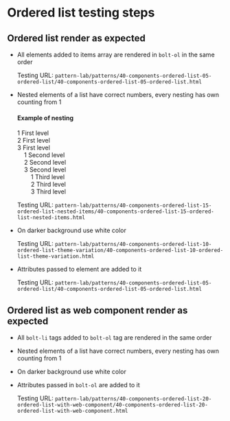 # Ordered list testing steps

## Ordered list render as expected

- All elements added to items array are rendered in `bolt-ol` in the same order

  Testing URL: `pattern-lab/patterns/40-components-ordered-list-05-ordered-list/40-components-ordered-list-05-ordered-list.html`
  
- Nested elements of a list have correct numbers, every nesting has own counting from 1

  #### Example of nesting
  1 First level<br>
  2 First level<br>
  3 First level<br>
  &nbsp;&nbsp;&nbsp;&nbsp;1 Second level<br>
  &nbsp;&nbsp;&nbsp;&nbsp;2 Second level<br>
  &nbsp;&nbsp;&nbsp;&nbsp;3 Second level<br>
  &nbsp;&nbsp;&nbsp;&nbsp;&nbsp;&nbsp;&nbsp;&nbsp;1 Third level<br>
  &nbsp;&nbsp;&nbsp;&nbsp;&nbsp;&nbsp;&nbsp;&nbsp;2 Third level<br>
  &nbsp;&nbsp;&nbsp;&nbsp;&nbsp;&nbsp;&nbsp;&nbsp;3 Third level<br>
  
  Testing URL: `pattern-lab/patterns/40-components-ordered-list-15-ordered-list-nested-items/40-components-ordered-list-15-ordered-list-nested-items.html`
  
- On darker background use white color
  
  Testing URL: `pattern-lab/patterns/40-components-ordered-list-10-ordered-list-theme-variation/40-components-ordered-list-10-ordered-list-theme-variation.html`
  
- Attributes passed to element are added to it
  
  Testing URL: `pattern-lab/patterns/40-components-ordered-list-05-ordered-list/40-components-ordered-list-05-ordered-list.html`

## Ordered list as web component render as expected

- All `bolt-li` tags added to `bolt-ol` tag are rendered in the same order
- Nested elements of a list have correct numbers, every nesting has own counting from 1
- On darker background use white color
- Attributes passed in `bolt-ol` are added to it

  Testing URL: `pattern-lab/patterns/40-components-ordered-list-20-ordered-list-with-web-component/40-components-ordered-list-20-ordered-list-with-web-component.html`
